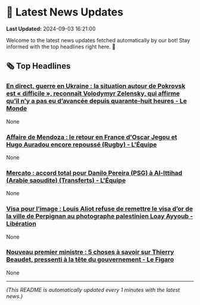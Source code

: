 # 📰 Latest News Updates
**Last Updated:** 2024-09-03 16:21:00

Welcome to the latest news updates fetched automatically by our bot! Stay informed with the top headlines right here. 🚀

## 🗞️ Top Headlines

### [En direct, guerre en Ukraine : la situation autour de Pokrovsk est « difficile », reconnaît Volodymyr Zelensky, qui affirme qu’il n’y a pas eu d’avancée depuis quarante-huit heures - Le Monde](https://news.google.com/rss/articles/CBMixgJBVV95cUxPa3F1WENEUlBqOW8zdWxDSHdiRDlnNXZVLWN4YXVpX2tGSk94cGxnV1JtOWlTMnRLaTJSYktOeUdXdXk2TEt4SFB2UnpRSkcwWmt1MHJQUmVVc1l3T1ZvNDRtV3pCZHlXZ3ZLTkNndkNIaFBoR243TVJxa21XYzhJUjdmRlZWVTgtY1VNTGxtRjJNd1dkN1FaY1dyMGdtMVpCU3FMRF94cTV1alZwQTF6cFUwMVpxQmRaWDAwTjJQM2FsTzdPRHZSZlZrZW5WTXdSMWJlNHpuQmtZc3hQakpITjBVc1ZVMS1PYWhVZjRrZUN3Vmp1WU5US2JVaFExQnhwSlZWRHM1WDJNdU1kUi1zUjdqNEhlbDhhR3o1QjIteEZHbkZPZm5pVERVTUJ1WVlkM1kzNzczZDRWdHVERFc5S0Ztd2ZWQQ?oc=5)
None

### [Affaire de Mendoza : le retour en France d'Oscar Jegou et Hugo Auradou encore repoussé (Rugby) - L'Équipe](https://news.google.com/rss/articles/CBMizAFBVV95cUxQZDFvMHVVTUYyU19TQjBLOUh2TWRETXhLRDAtaXlYRDNrNTE0UzVYeVJQN0VacHFlNExDeEZSVnpLWGp6OWVqemVFZ0d1ejJjTlo3YWtabjl5bC1IQkFPYTExbDc1R1EzU1ltV2tnVUFlVGVYTGhFS2RST2ltdENzTFFPTlA4a1dpeDhiVzJ2Z1lUem5VVzl3VU5TaGVoMGJsRkt6ck5yb0duTER4RFNKczhiNThDbEV5Q0R5azdsVWYzUTUtWEExSDZOREs?oc=5)
None

### [Mercato : accord total pour Danilo Pereira (PSG) à Al-Ittihad (Arabie saoudite) (Transferts) - L'Équipe](https://news.google.com/rss/articles/CBMiuAFBVV95cUxPTjVBOE5MbHd2Z0hjQVc3VzZyTHFLYmZmck9aTW80M0kweHpWdzVtQzVFcUJKTWJKTFAyc29Oc0Zjak9xeUNTdWx4TVlCdVdEOTFQZGY3MFIwQkJtQ1BLZjVreWRyZG9halVSLW5fVGdTc25jRWFDdlloMnltTUR4ZFEwSzByQ0JOanFvd281QlVOZFJZWmk2aEZwTldHWEV3bXVuQlE0aUhPZkoxVnRmSXBHaHdaX01Q?oc=5)
None

### [Visa pour l’image : Louis Aliot refuse de remettre le visa d’or de la ville de Perpignan au photographe palestinien Loay Ayyoub - Libération](https://news.google.com/rss/articles/CBMisAJBVV95cUxPN19oeHZ2UWtXbVYzWGhCRW9odWg3WEFwOHY1ejJTaFZTTHJTeFlKa3gyaFBrVUNodHR6TTlqek51UnBfdFEzRldKdlNlN0h5bkJhNXNoUUtISEp1R0hBQVJ5QzRkYlRnbEF2OWNDWEdIWUoydy1zR3pkazhKeXhjcTZ3VFQ1NUxiVzB4YnRKdEJSeU5ENzRQSUxWTTZ6T00ya1U5aGNkS0dtYmZUS1MySXFleXJKUk9fUzV5WXE1TzdsaUdEQ0l2Y2IwZVRENUppMUFTUWczMlhESTA1czZla2hna0xpWUxTVUlnS00yWjQ0UmJreGM2MUhvT1RndzBzUi0tb05yMGE5WDcwV19rcmlreWVZOTh5MUUyNWFsODV3ZmhSZlBrR2VSWVRkVldJ?oc=5)
None

### [Nouveau premier ministre : 5 choses à savoir sur Thierry Beaudet, pressenti à la tête du gouvernement - Le Figaro](https://news.google.com/rss/articles/CBMi2AFBVV95cUxORkdMQnpyRTlhYUpQOFNhcXBnSzcwNndwUUZ2ZDQ3ZVNxUmtLcHg5NnJKV3c2aEtiRkl6Q3hmSFBhMFd4YXhpWmlLR285WV93QnNFZEI1dGwxWENMYTRkc2FNQi14ZC10NnNvZ2RBZkVKT1VONWxaMVJZOVNpQnFnQWZEaWhMOGE3a1cxVGVOTkQ1bzhnUnhnWnBla01nVjk1dEZIeXV5andtLUNiNzV4MENaU2FyQ1o3TWJWYlV0b3FPckZNMDZOdlpqSHRKbWNiVWFHRWFzblU?oc=5)
None

---
*(This README is automatically updated every 1 minutes with the latest news.)*
